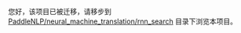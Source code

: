 
您好，该项目已被迁移，请移步到 [PaddleNLP/neural_machine_translation/rnn_search](../../../../PaddleNLP/neural_machine_translation/rnn_search) 目录下浏览本项目。
